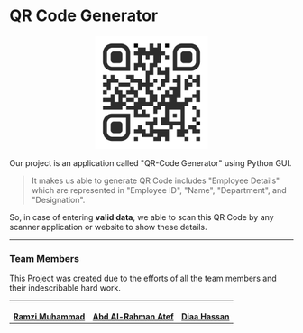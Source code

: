 #                                       QR Code Generator

<p align="center">
  <img src="https://github.com/RamziMuhammad/QR-Code-Generator/blob/main/Assets/QR-Code.png" style="width:200px;"/>
</p>

Our project is an application called "QR-Code Generator" using Python GUI.

> It makes us able to generate QR Code includes "Employee Details" which are represented in "Employee ID", "Name", "Department", and "Designation".

So, in case of entering **valid data**, we able to scan this QR Code by any scanner application or website to show these details.



------

### Team Members

This Project was created due to the efforts of all the team members and their indescribable hard work.

<table align="center">
  <tr>
    <td align="center">
      <a href="https://github.com/RamziMuhammad">
        <img
          src="https://avatars.githubusercontent.com/u/66510024?v=4"
          width="200px;"
          alt=""
        />
        <br />
        <sub>
          <b><center>Ramzi Muhammad</b>
        </sub>
      </a>
      <br />
    </td>
    <td align="center">
      <a href="https://github.com/Abdelrahman-Atef-Elsayed">
        <img
          src="https://avatars.githubusercontent.com/u/66162676?v=4"
          width="200px;"
          alt=""
        />
        <br />
        <sub>
          <b><center>Abd Al-Rahman Atef</b>
        </sub>
      </a>
      <br />
    </td>
    <td align="center">
      <a href="https://github.com/Diaa-Hassan">
        <img
          src="https://avatars.githubusercontent.com/u/93094639?v=4"
          width="200px;"
          alt=""
        />
        <br />
        <sub>
          <b><center>Diaa Hassan</b>
        </sub>
      </a>
      <br />
    </td>
  </tr>
</table>